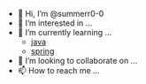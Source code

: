 - 👋 Hi, I’m @summerr0-0
- 👀 I’m interested in ...
- 🌱 I’m currently learning ...
  - [java](https://github.com/summerr0-0/java)
  - [spring](https://github.com/summerr0-0/spring)   
- 💞️ I’m looking to collaborate on ...
- 📫 How to reach me ...


<!---
summerr0-0/summerr0-0 is a ✨ special ✨ repository because its `README.md` (this file) appears on your GitHub profile.
You can click the Preview link to take a look at your changes.
--->
